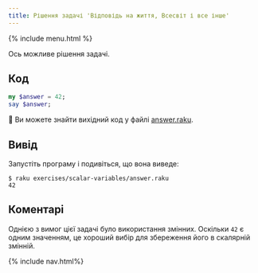 ```yaml
---
title: Рішення задачі 'Відповідь на життя, Всесвіт і все інше'
---
```


{% include menu.html %}

Ось можливе рішення задачі.

## Код

```raku
my $answer = 42;
say $answer;
```

🦋 Ви можете знайти вихідний код у файлі [answer.raku](https://github.com/ash/raku-course/blob/master/exercises/scalar-variables/answer.raku).

## Вивід

Запустіть програму і подивіться, що вона виведе:

```console
$ raku exercises/scalar-variables/answer.raku 
42
```

## Коментарі

Однією з вимог цієї задачі було використання змінних. Оскільки `42` є одним значенням, це хороший вибір для збереження його в скалярній змінній.

{% include nav.html%}